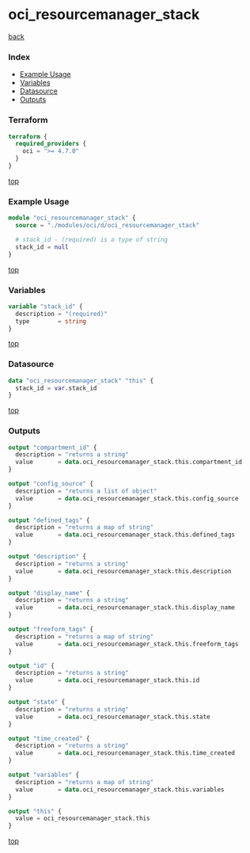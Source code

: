 # oci_resourcemanager_stack

[back](../oci.md)

### Index

- [Example Usage](#example-usage)
- [Variables](#variables)
- [Datasource](#datasource)
- [Outputs](#outputs)

### Terraform

```terraform
terraform {
  required_providers {
    oci = ">= 4.7.0"
  }
}
```

[top](#index)

### Example Usage

```terraform
module "oci_resourcemanager_stack" {
  source = "./modules/oci/d/oci_resourcemanager_stack"

  # stack_id - (required) is a type of string
  stack_id = null
}
```

[top](#index)

### Variables

```terraform
variable "stack_id" {
  description = "(required)"
  type        = string
}
```

[top](#index)

### Datasource

```terraform
data "oci_resourcemanager_stack" "this" {
  stack_id = var.stack_id
}
```

[top](#index)

### Outputs

```terraform
output "compartment_id" {
  description = "returns a string"
  value       = data.oci_resourcemanager_stack.this.compartment_id
}

output "config_source" {
  description = "returns a list of object"
  value       = data.oci_resourcemanager_stack.this.config_source
}

output "defined_tags" {
  description = "returns a map of string"
  value       = data.oci_resourcemanager_stack.this.defined_tags
}

output "description" {
  description = "returns a string"
  value       = data.oci_resourcemanager_stack.this.description
}

output "display_name" {
  description = "returns a string"
  value       = data.oci_resourcemanager_stack.this.display_name
}

output "freeform_tags" {
  description = "returns a map of string"
  value       = data.oci_resourcemanager_stack.this.freeform_tags
}

output "id" {
  description = "returns a string"
  value       = data.oci_resourcemanager_stack.this.id
}

output "state" {
  description = "returns a string"
  value       = data.oci_resourcemanager_stack.this.state
}

output "time_created" {
  description = "returns a string"
  value       = data.oci_resourcemanager_stack.this.time_created
}

output "variables" {
  description = "returns a map of string"
  value       = data.oci_resourcemanager_stack.this.variables
}

output "this" {
  value = oci_resourcemanager_stack.this
}
```

[top](#index)